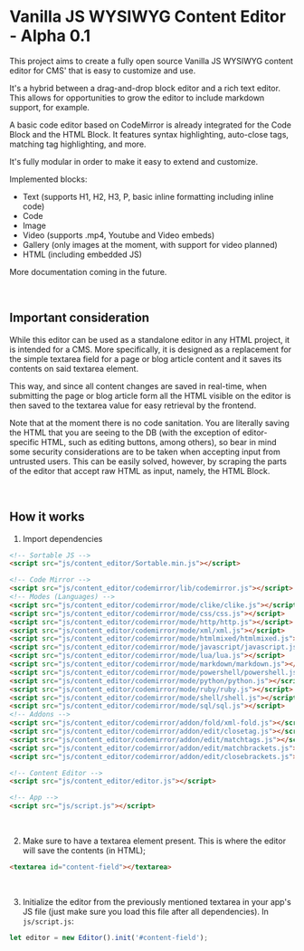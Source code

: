 # Vanilla JS WYSIWYG Content Editor - Alpha 0.1

This project aims to create a fully open source Vanilla JS WYSIWYG content editor for CMS' that is easy to customize and use.

It's a hybrid between a drag-and-drop block editor and a rich text editor. This allows for opportunities to grow the editor to include markdown support, for example.

A basic code editor based on CodeMirror is already integrated for the Code Block and the HTML Block. It features syntax highlighting, auto-close tags, matching tag highlighting, and more.

It's fully modular in order to make it easy to extend and customize.

Implemented blocks:
- Text (supports H1, H2, H3, P, basic inline formatting including inline code)
- Code
- Image
- Video (supports .mp4, Youtube and Video embeds)
- Gallery (only images at the moment, with support for video planned)
- HTML (including embedded JS)

More documentation coming in the future.


&nbsp;&nbsp;


## Important consideration

While this editor can be used as a standalone editor in any HTML project, it is intended for a CMS. More specifically, it is designed as a replacement for the simple textarea field for a page or blog article content and it saves its contents on said textarea element.

This way, and since all content changes are saved in real-time, when submitting the page or blog article form all the HTML visible on the editor is then saved to the textarea value for easy retrieval by the frontend.

Note that at the moment there is no code sanitation. You are literally saving the HTML that you are seeing to the DB (with the exception of editor-specific HTML, such as editing buttons, among others), so bear in mind some security considerations are to be taken when accepting input from untrusted users. This can be easily solved, however, by scraping the parts of the editor that accept raw HTML as input, namely, the HTML Block.


&nbsp;&nbsp;


## How it works

1. Import dependencies

```html
<!-- Sortable JS -->
<script src="js/content_editor/Sortable.min.js"></script>

<!-- Code Mirror -->
<script src="js/content_editor/codemirror/lib/codemirror.js"></script>
<!-- Modes (Languages) -->
<script src="js/content_editor/codemirror/mode/clike/clike.js"></script>
<script src="js/content_editor/codemirror/mode/css/css.js"></script>
<script src="js/content_editor/codemirror/mode/http/http.js"></script>
<script src="js/content_editor/codemirror/mode/xml/xml.js"></script>
<script src="js/content_editor/codemirror/mode/htmlmixed/htmlmixed.js"></script>
<script src="js/content_editor/codemirror/mode/javascript/javascript.js"></script>
<script src="js/content_editor/codemirror/mode/lua/lua.js"></script>
<script src="js/content_editor/codemirror/mode/markdown/markdown.js"></script>
<script src="js/content_editor/codemirror/mode/powershell/powershell.js"></script>
<script src="js/content_editor/codemirror/mode/python/python.js"></script>
<script src="js/content_editor/codemirror/mode/ruby/ruby.js"></script>
<script src="js/content_editor/codemirror/mode/shell/shell.js"></script>
<script src="js/content_editor/codemirror/mode/sql/sql.js"></script>
<!-- Addons -->
<script src="js/content_editor/codemirror/addon/fold/xml-fold.js"></script>
<script src="js/content_editor/codemirror/addon/edit/closetag.js"></script>
<script src="js/content_editor/codemirror/addon/edit/matchtags.js"></script>
<script src="js/content_editor/codemirror/addon/edit/matchbrackets.js"></script>
<script src="js/content_editor/codemirror/addon/edit/closebrackets.js"></script>

<!-- Content Editor -->
<script src="js/content_editor/editor.js"></script>

<!-- App -->
<script src="js/script.js"></script>
```

&nbsp;&nbsp;

2. Make sure to have a textarea element present. This is where the editor will save the contents (in HTML);
```html
<textarea id="content-field"></textarea>
```

&nbsp;&nbsp;

3. Initialize the editor from the previously mentioned textarea in your app's JS file (just make sure you load this file after all dependencies). 
In `js/script.js`:

```js
let editor = new Editor().init('#content-field');
```
